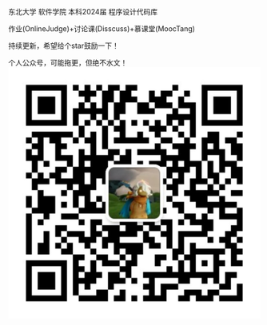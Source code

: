 东北大学 软件学院 本科2024届 程序设计代码库

作业(OnlineJudge)+讨论课(Disscuss)+慕课堂(MoocTang)

持续更新，希望给个star鼓励一下！

个人公众号，可能拖更，但绝不水文！
![公众号二维码](QRcode.jpg)